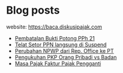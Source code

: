 # Blog posts

website: https://baca.diskusipajak.com

<!-- BLOG-POST-LIST:START -->
- [Pembatalan Bukti Potong PPh 21](https://baca.diskusipajak.com/pembatalan-bukti-potong-pph-21/)
- [Telat Setor PPN langsung di Suspend](https://baca.diskusipajak.com/telat-setor-ppn-langsung-di-suspend/)
- [Perubahan NPWP dari Rep. Office ke PT](https://baca.diskusipajak.com/perubahan-npwp-dari-rep-office-ke-pt/)
- [Pengukuhan PKP Orang Pribadi vs Badan](https://baca.diskusipajak.com/pengukuhan-pkp-orang-pribadi-vs-badan/)
- [Masa Pajak Faktur Pajak Pengganti](https://baca.diskusipajak.com/masa-pajak-faktur-pajak-pengganti/)
<!-- BLOG-POST-LIST:END -->

<!--
**kelaspajak/kelaspajak** is a ✨ _special_ ✨ repository because its `README.md` (this file) appears on your GitHub profile.

Here are some ideas to get you started:

- 🔭 I’m currently working on ...
- 🌱 I’m currently learning ...
- 👯 I’m looking to collaborate on ...
- 🤔 I’m looking for help with ...
- 💬 Ask me about ...
- 📫 How to reach me: ...
- 😄 Pronouns: ...
- ⚡ Fun fact: ...
-->

